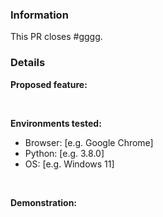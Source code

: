 <!-- 
    Failure to fill out this template properly may result in your PR being ignored without warning. 
    
    Gigawhat Essentials is licensed under GNU GPL-3.0 license, By contributing to the Gigawhat Website
    You agree to license your code under the GNU GPL-3.0 license, which can be found here: https://github.com/Gigawhat-net/Gigawhat-Website/blob/dev/LICENSE
-->


### Information

<!-- Replace #gggg with the number of the original issue. -->

This PR closes #gggg. 

### Details

**Proposed feature:**



<br>

**Environments tested:**    

  - Browser: [e.g. Google Chrome]
  - Python: [e.g. 3.8.0]
  - OS: [e.g. Windows 11]
   
<br>

**Demonstration:**    

<!--
    Include screenshots/log snippets from before and after as necessary. If you have created a test case mod, please link to a
    download of the mod, source code, and exact version used where possible.
-->

